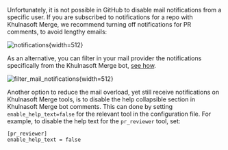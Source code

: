 
Unfortunately, it is not possible in GitHub to disable mail notifications from a specific user.
If you are subscribed to notifications for a repo with Khulnasoft Merge, we recommend turning off notifications for PR comments, to avoid lengthy emails:

![notifications](https://khulnasoft.com/images/pr_insight/notifications.png){width=512}

As an alternative, you can filter in your mail provider the notifications specifically from the Khulnasoft Merge bot, [see how](https://www.quora.com/How-can-you-filter-emails-for-specific-people-in-Gmail#:~:text=On%20the%20Filters%20and%20Blocked,the%20body%20of%20the%20email).

![filter_mail_notifications](https://khulnasoft.com/images/pr_insight/filter_mail_notifications.png){width=512}


Another option to reduce the mail overload, yet still receive notifications on Khulnasoft Merge tools, is to disable the help collapsible section in Khulnasoft Merge bot comments. 
This can done by setting `enable_help_text=false` for the relevant tool in the configuration file.
For example, to disable the help text for the `pr_reviewer` tool, set:
```
[pr_reviewer]
enable_help_text = false
```